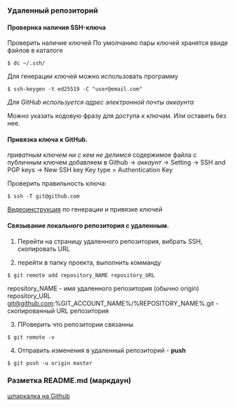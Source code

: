 
### Удаленный репозиторий

#### Провернка наличия SSH-ключа
Проверить наличие ключей
По умолчанию пары ключей хранятся ввиде файлов в каталоге 
```BUSH
$ dc ~/.ssh/
```
Для генерации ключей можно использовать программу 
```BUSH
$ ssh-keygen -t ed25519 -C "user@email.com" 
```
_Для GitHub используется адрес электронной почты аккаунта_

Можно указать кодовую фразу для доступа к ключам. Или оставить без нее.

#### Привязка ключа к GitHub. 
_приватным ключем ни с кем не делимся_
содержимое файла с публичным ключем добавляем в 
Github -> _аккаунт_ -> Setting -> SSH and PGP keys -> New SSH key 
Key type = Authentication Key

Проверить правильность ключа:
```BUSH
$ ssh -T git@github.com 
```
[Видеоинструкция](https://code.s3.yandex.net/git_Basic/SSH_Screencast.mp4) по генерации и привязке ключей 

#### Связывание локального репозитория с удаленным. 

1. Перейти на страницу удаленного репозитория, вибрать SSH, скопировать URL

2. перейти в папку проекта, выполнить комманду 
```BUSH
$ git remote add repository_NAME repository_URL 
```
repository_NAME - имя удаленного репозитория (обычно origin)
repository_URL git@github.com:%GIT_ACCOUNT_NAME%/%REPOSITORY_NAME%.git - скопированный URL репозитория  

3. ПРоверить что репозитории связанны 
```BUSH 
$ git remote -v
```
4. Отправить изменения в удаленный репозиторий - __push__
```BUSH
$ git push -u origin master
```

### Разметка README.md (маркдаун)

[шпаркалка на Github](https://gist.github.com/fomvasss/8dd8cd7f88c67a4e3727f9d39224a84c)
